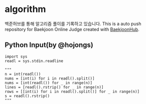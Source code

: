 # algorithm
백준허브를 통해 알고리즘 풀이를 기록하고 있습니다.
This is a auto push repository for Baekjoon Online Judge created with [BaekjoonHub](https://github.com/BaekjoonHub/BaekjoonHub).


Python Input(by @hojongs)
---
```
import sys
readl = sys.stdin.readline

"""
n = int(readl())
nums = [int(i) for i in readl().split()]
nums = [int(readl()) for _ in range(n)]
lines = [readl().rstrip() for _ in range(n)]
rows = [[int(i) for i in readl().split()] for _ in range(n)]
s = readl().rstrip()
"""

```
